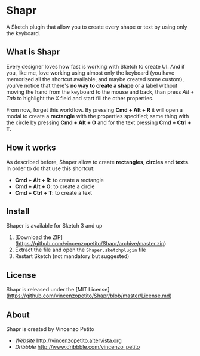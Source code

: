 # Shapr
A Sketch plugin that allow you to create every shape or text by using only the keyboard.

## What is Shapr
Every designer loves how fast is working with Sketch to create UI. And if you, like me, love working using almost only the keyboard (you have memorized all the shortcut available, and maybe created some custom), you've notice that there's **no way to create a shape** or a label without moving the hand from the keyboard to the mouse and back, than press _Alt + Tab_ to highlight the X field and start fill the other properties.

From now, forget this workflow. By pressing **Cmd + Alt + R** it will open a modal to create a **rectangle** with the properties specified; same thing with the circle by pressing **Cmd + Alt + O** and for the text pressing **Cmd + Ctrl + T**.

## How it works
As described before, Shaper allow to create **rectangles**, **circles** and **texts**. In order to do that use this shortcut:
* **Cmd + Alt + R**: to create a rectangle
* **Cmd + Alt + O**: to create a circle
* **Cmd + Ctrl + T**: to create a text

## Install
Shaper is available for Sketch 3 and up  
  1. [Download the ZIP] (https://github.com/vincenzopetito/Shapr/archive/master.zip)  
  2. Extract the file and open the `Shaper.sketchplugin` file   
  3. Restart Sketch (not mandatory but suggested)  

## License
Shapr is released under the [MIT License] (https://github.com/vincenzopetito/Shapr/blob/master/License.md)

## About
Shapr is created by Vincenzo Petito  
* _Website_ http://vincenzopetito.altervista.org  
* _Dribbble_ http://www.dribbble.com/vincenzo_petito
